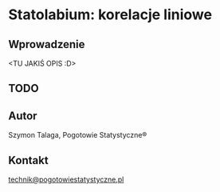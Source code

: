 Statolabium: korelacje liniowe
=================================

Wprowadzenie
------------

<TU JAKIŚ OPIS :D>

TODO
----

Autor
------
Szymon Talaga, Pogotowie Statystyczne®

Kontakt
-------
technik@pogotowiestatystyczne.pl
